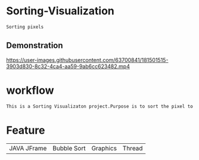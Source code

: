 # Sorting-Visualization

```sh
Sorting pixels
```

## Demonstration


https://user-images.githubusercontent.com/63700841/181501515-3903d830-8c32-4ca4-aa59-9ab6cc623482.mp4


# workflow

```sh
This is a Sorting Visualizaton project.Purpose is to sort the pixel to get the Original Picture from the Unsorted Pixels
```

# Feature
<table>

  <tr>
    <td>JAVA JFrame</td>
    <td>Bubble Sort</td>
    <td>Graphics</td>
    <td>Thread</td>
  </tr>


</table>




